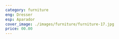 ```yaml
---
category: furniture
eng: Dresser
esp: Aparador
cover_image: ./images/furniture/furniture-17.jpg
price: 00.00
---
```

 

